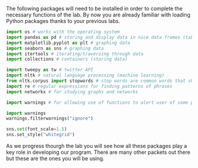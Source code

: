 <!--title={Loading Packages}-->

The following packages will need to be installed in order to complete the necessary functions of the lab. By now you are already familiar with loading Python packages thanks to your previous labs.

``` python
import os # works with the operating system
import pandas as pd # storing and display data in nice data frames (tables)
import matplotlib.pyplot as plt # graphing data
import seaborn as sns # graphing data
import itertools # iterating/traversing through data
import collections # containers (storing data)

import tweepy as tw # twitter API
import nltk # natural language processing (machine learning)
from nltk.corpus import stopwords # stop words are common words that should be removed when doing machine learning
import re # regular expressions for finding patterns of phrases
import networkx # for studying graphs and networks

import warnings # for allowing use of functions to alert user of some potentially code-breaking lines you wrote

import warnings
warnings.filterwarnings("ignore")

sns.set(font_scale=1.5)
sns.set_style("whitegrid")
```

As we progress thourgh the lab you will see how all these packages play a key role in developing our program. There are many other packets out there but these are the ones you will be using.

 